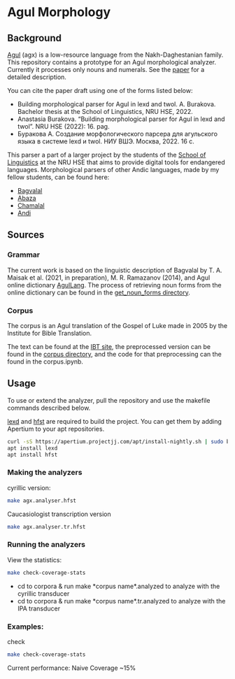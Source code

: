 # Agul Morphology
## Background
[Agul](https://en.wikipedia.org/wiki/Aghul_language) (agx) is a low-resource language from the Nakh-Daghestanian family.
This repository contains a prototype for an Agul morphological analyzer. Currently it processes only nouns and numerals. 
See the [paper](https://docs.google.com/document/d/1FyPhecjvEuInXX2z2QA6gf1fButSfjwc9DN7MyOyCKs/edit?usp=sharing) for a detailed description.

You can cite the paper draft using one of the forms listed below:

* Building morphological parser for Agul in lexd and twol. A. Burakova. Bachelor thesis at the School of Linguistics, NRU HSE, 2022.
* Anastasia Burakova. “Building morphological parser for Agul in lexd and twol”. NRU HSE (2022): 16. pag.
* Буракова А. Создание морфологического парсера для агульского языка в системе lexd и twol. НИУ ВШЭ. Москва, 2022. 16 с.

This parser a part of a larger project by the students of the [School of Linguistics](https://ling.hse.ru/en/) at the NRU HSE that aims to provide digital tools for endangered languages.
Morphological parsers of other Andic languages, made by my fellow students, can be found here:

* [Bagvalal](https://github.com/ruthenian8/bagvalal)
* [Abaza](https://github.com/dasharakelova/abaza_analyzer)
* [Chamalal](https://github.com/ZinaBudilova/Chamalal_parser)
* [Andi](https://github.com/vbunt/andi)

## Sources

### Grammar

The current work is based on the linguistic description of Bagvalal by T. A. Maisak et al. (2021, in preparation), M. R. Ramazanov (2014), and Agul online dictionary [AgulLang](https://agullang.ru/). The process of retrieving noun forms from the online dictionary can be found in the [get_noun_forms directory](https://github.com/nstsi/agul/tree/master/preprocessing/get_noun_forms).

### Corpus

The corpus is an Agul translation of the Gospel of Luke made in 2005 by the Institute for Bible Translation.

The text can be found at the [IBT site](https://ibtrussia.org/en/text?m=AGL&l=Luke.25&g=0), the preprocessed version can be found in the [corpus directory](https://github.com/nstsi/agul/tree/master/coverage/corpus), and the code for that preprocessing can the found in the corpus.ipynb.

## Usage

To use or extend the analyzer, pull the repository and use the makefile commands described below.

[lexd](https://github.com/apertium/lexd) and [hfst](https://github.com/hfst/hfst) are required to build the project. You can get them by adding Apertium to your apt repositories.
```bash
curl -sS https://apertium.projectjj.com/apt/install-nightly.sh | sudo bash
apt install lexd
apt install hfst
```

### Making the analyzers
cyrillic version:
```bash
make agx.analyser.hfst
```
Caucasiologist transcription version
```bash
make agx.analyser.tr.hfst
```

### Running the analyzers
View the statistics:
```bash
make check-coverage-stats
```
* cd to corpora & run make \*corpus name\*.analyzed to analyze with the cyrillic transducer
* cd to corpora & run make \*corpus name\*.tr.analyzed to analyze with the IPA transducer

### Examples:
check
```bash
make check-coverage-stats
```

Current performance: Naive Coverage ~15%

